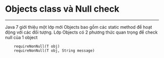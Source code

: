 # Objects class và Null check
***
Java 7 giới thiệu một lớp mới Objects bao gồm các static method để hoạt động
với các đối tượng. Lớp Objects có 2 phương thức quan trọng để check null của 1 object

```text
    requireNonNull(T obj)
    requireNonNull(T obj, String message)
```
